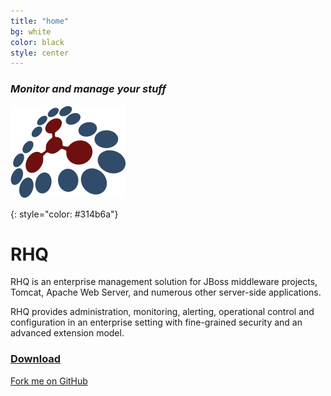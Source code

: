 ```yaml
---
title: "home"
bg: white
color: black
style: center
---
```


### *Monitor and manage your stuff*


![logo](./img/logo.png)

{: style="color: #314b6a"}
# **RHQ**



RHQ is an enterprise management solution for JBoss middleware projects, Tomcat, Apache Web Server, and numerous other server-side applications.

RHQ provides administration, monitoring, alerting, operational control and configuration in an enterprise setting with fine-grained security and an advanced extension model.

### [Download](http://sourceforge.net/projects/rhq/files/rhq/)

<span id="forkongithub">
  <a href="{{ site.source_link }}" class="bg-blue">
    Fork me on GitHub
  </a>
</span>
